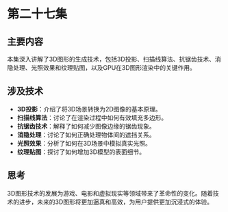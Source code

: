 # 第二十七集

## 主要内容

本集深入讲解了3D图形的生成技术，包括3D投影、扫描线算法、抗锯齿技术、消隐处理、光照效果和纹理贴图，以及GPU在3D图形渲染中的关键作用。

## 涉及技术

- **3D投影**：介绍了将3D场景转换为2D图像的基本原理。
- **扫描线算法**：讨论了在渲染过程中如何有效填充多边形。
- **抗锯齿技术**：解释了如何减少图像边缘的锯齿现象。
- **消隐处理**：讨论了如何正确处理物体间的遮挡关系。
- **光照效果**：分析了如何在3D场景中模拟真实光照。
- **纹理贴图**：探讨了如何增加3D模型的表面细节。

## 思考

3D图形技术的发展为游戏、电影和虚拟现实等领域带来了革命性的变化。随着技术的进步，未来的3D图形将更加逼真和高效，为用户提供更加沉浸式的体验。
